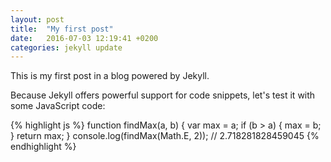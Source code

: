 ```yaml
---
layout: post
title:  "My first post"
date:   2016-07-03 12:19:41 +0200
categories: jekyll update
---
```

This is my first post in a blog powered by Jekyll.

Because Jekyll offers powerful support for code snippets, let's test it with some JavaScript code:

{% highlight js %}
function findMax(a, b) {
  var max = a;
  if (b > a) {
    max = b;
  }
  return max;
}
console.log(findMax(Math.E, 2)); // 2.718281828459045
{% endhighlight %}

